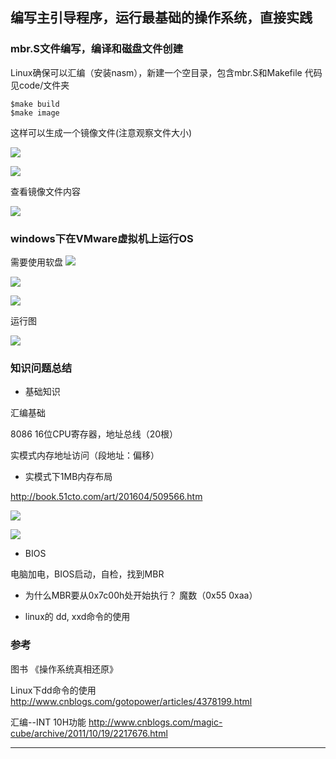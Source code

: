 ## 编写主引导程序，运行最基础的操作系统，直接实践

### mbr.S文件编写，编译和磁盘文件创建

Linux确保可以汇编（安装nasm），新建一个空目录，包含mbr.S和Makefile
代码见code/文件夹

```
$make build
$make image
```

这样可以生成一个镜像文件(注意观察文件大小)

![](../01_BIOS_to_MBR/imgs/mk_01.jpg)

![](../01_BIOS_to_MBR/imgs/mk_02.jpg)

查看镜像文件内容

![](../01_BIOS_to_MBR/imgs/xxd.jpg)

### windows下在VMware虚拟机上运行OS

需要使用软盘
![](../01_BIOS_to_MBR/imgs/vm_01.jpg)

![](../01_BIOS_to_MBR/imgs/vm_02.jpg)

![](../01_BIOS_to_MBR/imgs/vm_03.jpg)

运行图

![](../01_BIOS_to_MBR/imgs/vm_04.jpg)

### 知识问题总结

* 基础知识

汇编基础

8086 16位CPU寄存器，地址总线（20根）

实模式内存地址访问（段地址：偏移）

* 实模式下1MB内存布局

http://book.51cto.com/art/201604/509566.htm

![](../01_BIOS_to_MBR/imgs/mbr_1.jpg)

![](../01_BIOS_to_MBR/imgs/mbr_2.jpg)

* BIOS

电脑加电，BIOS启动，自检，找到MBR

* 为什么MBR要从0x7c00h处开始执行？ 魔数（0x55 0xaa）

* linux的 dd, xxd命令的使用


### 参考

图书 《操作系统真相还原》

Linux下dd命令的使用
http://www.cnblogs.com/gotopower/articles/4378199.html

汇编--INT 10H功能
http://www.cnblogs.com/magic-cube/archive/2011/10/19/2217676.html

---
